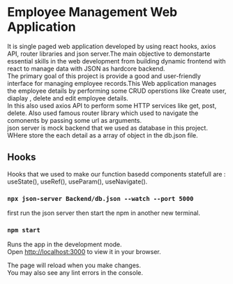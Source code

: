 # Employee Management Web Application 
It is single paged web application developed by using react hooks, axios API, router libraries and json server.The main objective to demonstarte essential skills in the web  development from building dynamic frontend with react to manage data with JSON as hardcore backend.
</br>
The primary goal of this project is provide a good and user-friendly interface for managing employee records.This Web application manages the employee details by performing some CRUD operstions like Create user, diaplay , delete and edit employee details.
</br>
In this also used axios API to perform some HTTP services like get, post, delete. Also used famous router library which used to navigate the comonents by passing some url as arguments.
</br>
json server is mock backend that we used as database in this project. WHere store the each detail as a array of object in the db.json file.
</br>
## Hooks
Hooks that we used to make our function basedd components statefull are : useState(), useRef(), useParam(), useNavigate().

### `npx json-server Backend/db.json --watch --port 5000`

first run the json server then start the npm in another new terminal.

### `npm start`

Runs the app in the development mode.\
Open [http://localhost:3000](http://localhost:3000) to view it in your browser.

The page will reload when you make changes.\
You may also see any lint errors in the console.





